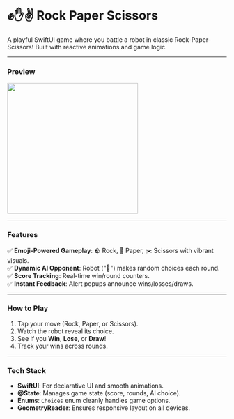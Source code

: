 # **✊✋✌️ Rock Paper Scissors**  
A playful SwiftUI game where you battle a robot in classic Rock-Paper-Scissors! Built with reactive animations and game logic.  

---

### **Preview**  
<img src="https://github.com/user-attachments/assets/d2ded278-b28e-4b3d-9652-9080f7a2a33b" width="300">  

---

### **Features**  
✅ **Emoji-Powered Gameplay**: 🪨 Rock, 📃 Paper, ✂️ Scissors with vibrant visuals.  
✅ **Dynamic AI Opponent**: Robot ("🤖") makes random choices each round.  
✅ **Score Tracking**: Real-time win/round counters.  
✅ **Instant Feedback**: Alert popups announce wins/losses/draws.  

---

### **How to Play**  
1. Tap your move (Rock, Paper, or Scissors).  
2. Watch the robot reveal its choice.  
3. See if you **Win**, **Lose**, or **Draw**!  
4. Track your wins across rounds.  

---

### **Tech Stack**  
- **SwiftUI**: For declarative UI and smooth animations.  
- **@State**: Manages game state (score, rounds, AI choice).  
- **Enums**: `Choices` enum cleanly handles game options.  
- **GeometryReader**: Ensures responsive layout on all devices.  
